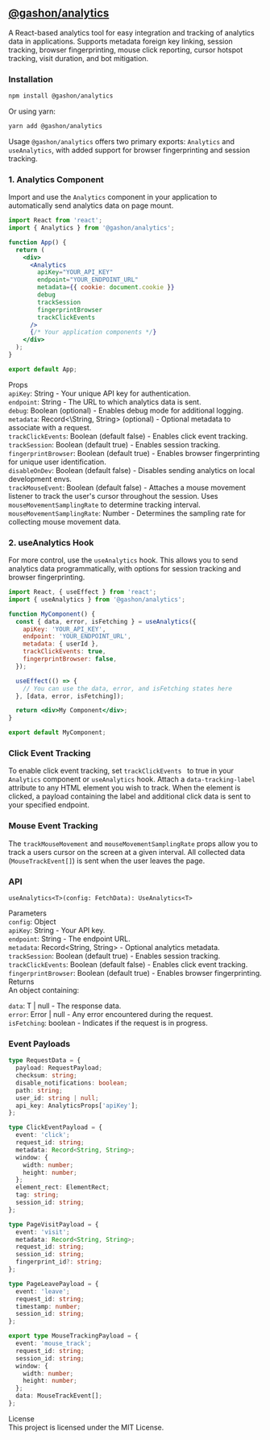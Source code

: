 ## [@gashon/analytics](https://www.npmjs.com/package/@gashon/analytics)

A React-based analytics tool for easy integration and tracking of analytics data in applications. Supports metadata foreign key linking, session tracking, browser fingerprinting, mouse click reporting, cursor hotspot tracking, visit duration, and bot mitigation.

### Installation

```bash
npm install @gashon/analytics
```

Or using yarn:

```bash
yarn add @gashon/analytics
```

Usage
`@gashon/analytics` offers two primary exports: `Analytics` and `useAnalytics`, with added support for browser fingerprinting and session tracking.

### 1. Analytics Component

Import and use the `Analytics` component in your application to automatically send analytics data on page mount.

```jsx
import React from 'react';
import { Analytics } from '@gashon/analytics';

function App() {
  return (
    <div>
      <Analytics
        apiKey="YOUR_API_KEY"
        endpoint="YOUR_ENDPOINT_URL"
        metadata={{ cookie: document.cookie }}
        debug
        trackSession
        fingerprintBrowser
        trackClickEvents
      />
      {/* Your application components */}
    </div>
  );
}

export default App;
```

Props  
`apiKey`: String - Your unique API key for authentication.  
`endpoint`: String - The URL to which analytics data is sent.  
`debug`: Boolean (optional) - Enables debug mode for additional logging.  
`metadata`: Record<\String, String> (optional) - Optional metadata to associate with a request. \
`trackClickEvents`: Boolean (default false) - Enables click event tracking. \
`trackSession`: Boolean (default true) - Enables session tracking.\
`fingerprintBrowser`: Boolean (default true) - Enables browser fingerprinting for unique user identification. \
`disableOnDev`: Boolean (default false) - Disables sending analytics on local development envs. \
`trackMouseEvent`: Boolean (default false) - Attaches a mouse movement listener to track the user's cursor throughout the session. Uses `mouseMovementSamplingRate` to determine tracking interval. \
`mouseMovementSamplingRate`: Number - Determines the sampling rate for collecting mouse movement data.

### 2. useAnalytics Hook

For more control, use the `useAnalytics` hook. This allows you to send analytics data programmatically, with options for session tracking and browser fingerprinting.

```jsx
import React, { useEffect } from 'react';
import { useAnalytics } from '@gashon/analytics';

function MyComponent() {
  const { data, error, isFetching } = useAnalytics({
    apiKey: 'YOUR_API_KEY',
    endpoint: 'YOUR_ENDPOINT_URL',
    metadata: { userId },
    trackClickEvents: true,
    fingerprintBrowser: false,
  });

  useEffect(() => {
    // You can use the data, error, and isFetching states here
  }, [data, error, isFetching]);

  return <div>My Component</div>;
}

export default MyComponent;
```

### Click Event Tracking

To enable click event tracking, set `trackClickEvents ` to true in your `Analytics` component or `useAnalytics` hook. Attach a `data-tracking-label` attribute to any HTML element you wish to track. When the element is clicked, a payload containing the label and additional click data is sent to your specified endpoint.

### Mouse Event Tracking

The `trackMouseMovement` and `mouseMovementSamplingRate` props allow you to track a users cursor on the screen at a given interval. All collected data (`MouseTrackEvent[]`) is sent when the user leaves the page.

### API

`useAnalytics<T>(config: FetchData): UseAnalytics<T>`

Parameters  
`config`: Object  
`apiKey`: String - Your API key.  
`endpoint`: String - The endpoint URL.  
`metadata`: Record<String, String> - Optional analytics metadata.  
`trackSession`: Boolean (default true) - Enables session tracking. \
`trackClickEvents`: Boolean (default false) - Enables click event tracking. \
`fingerprintBrowser`: Boolean (default true) - Enables browser fingerprinting. \
Returns  
An object containing:

`data`: T | null - The response data.  
`error`: Error | null - Any error encountered during the request.  
`isFetching`: boolean - Indicates if the request is in progress.

### Event Payloads

```ts
type RequestData = {
  payload: RequestPayload;
  checksum: string;
  disable_notifications: boolean;
  path: string;
  user_id: string | null;
  api_key: AnalyticsProps['apiKey'];
};

type ClickEventPayload = {
  event: 'click';
  request_id: string;
  metadata: Record<String, String>;
  window: {
    width: number;
    height: number;
  };
  element_rect: ElementRect;
  tag: string;
  session_id: string;
};

type PageVisitPayload = {
  event: 'visit';
  metadata: Record<String, String>;
  request_id: string;
  session_id: string;
  fingerprint_id?: string;
};

type PageLeavePayload = {
  event: 'leave';
  request_id: string;
  timestamp: number;
  session_id: string;
};

export type MouseTrackingPayload = {
  event: 'mouse_track';
  request_id: string;
  session_id: string;
  window: {
    width: number;
    height: number;
  };
  data: MouseTrackEvent[];
};
```

License  
This project is licensed under the MIT License.

